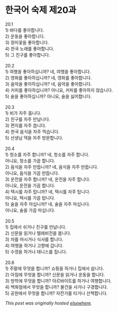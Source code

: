 # 한국어 숙제 제20과

<p>20.1<br>1) &#48148;&#45796;&#47484; &#51339;&#50500;&#54633;&#45768;&#45796;.<br>2) &#50868;&#46041;&#51012; &#51339;&#50500;&#54633;&#45768;&#45796;.<br>3) &#51109;&#48120;&#44867;&#51012; &#51339;&#50500;&#54633;&#45768;&#45796;.<br>4) &#54620;&#44397; &#45432;&#47000;&#47484; &#51339;&#50500;&#54633;&#45768;&#45796;.<br>5) &#44536; &#52828;&#44396;&#47484; &#51339;&#50500;&#54633;&#45768;&#45796;.<br><br>20.2<br>1) &#50668;&#54665;&#51012; &#51339;&#50500;&#54616;&#49901;&#45768;&#44620;? &#45348;, &#50668;&#54665;&#51012; &#51339;&#50500;&#54633;&#45768;&#45796;.<br>2) &#50689;&#54868;&#47484; &#51339;&#50500;&#54616;&#49901;&#45768;&#44620;? &#45348;, &#50689;&#54868;&#47484; &#51339;&#50500;&#54633;&#45768;&#45796;.<br>3) &#51020;&#50501;&#51012; &#51339;&#50500;&#54616;&#49901;&#45768;&#44620;? &#45348;, &#51020;&#50501;&#51012; &#51339;&#50500;&#54633;&#45768;&#45796;.<br>4) &#52964;&#54588;&#47484; &#51339;&#50500;&#54616;&#49901;&#45768;&#44620;? &#50500;&#45768;&#50836;, &#52964;&#54588;&#47484; &#51339;&#50500;&#54616;&#51648; &#50506;&#49845;&#45768;&#45796;.<br>5) &#49696;&#51012; &#51339;&#50500;&#54616;&#49901;&#45768;&#44620;? &#50500;&#45768;&#50836;, &#49696;&#51012; &#49899;&#50612;&#54633;&#45768;&#45796;.<br><br>20.3<br>1) &#48708;&#44032; &#51088;&#51452; &#50741;&#45768;&#45796;.<br>2) &#52828;&#44396;&#47484; &#51088;&#51452; &#47564;&#45225;&#45768;&#45796;.<br>3) &#54200;&#51648;&#47484; &#51088;&#51452; &#50433;&#45768;&#45796;.<br>4) &#54620;&#44397; &#51020;&#49885;&#51012; &#51088;&#51452; &#47673;&#49845;&#45768;&#45796;.<br>5) &#49440;&#49373;&#45784; &#45825;&#51012; &#51088;&#51452; &#48169;&#47928;&#54633;&#45768;&#45796;.<br><br>20.4<br>1) &#52397;&#49548;&#47484; &#51088;&#51452; &#54633;&#45768;&#44620;?  &#45348;, &#52397;&#49548;&#47484; &#51088;&#51452; &#54633;&#45768;&#45796;.<br>&#50500;&#45768;&#50836;, &#52397;&#49548;&#47484; &#44032;&#45140; &#54633;&#45768;&#45796;.<br>2) &#51020;&#49885;&#51012; &#51088;&#51452; &#47564;&#46317;&#45768;&#44620;?  &#45348;, &#51020;&#49885;&#51012; &#51088;&#51452; &#47564;&#46317;&#45768;&#45796;.<br>&#50500;&#45768;&#50836;, &#51020;&#49885;&#51012; &#44032;&#45140; &#47564;&#46317;&#45768;&#45796;.<br>3) &#50868;&#51204;&#51012; &#51088;&#51452; &#54633;&#45768;&#44620;?  &#45348;, &#50868;&#51204;&#51012; &#51088;&#51452; &#54633;&#45768;&#45796;.<br>&#50500;&#45768;&#50836;, &#50868;&#51204;&#51012; &#44032;&#45140; &#54633;&#45768;&#45796;.<br>4) &#53469;&#49884;&#47484; &#51088;&#51452; &#53457;&#45768;&#44620;? &#45348;, &#53469;&#49884;&#47484; &#51088;&#51452; &#53457;&#45768;&#45796;.<br>&#50500;&#45768;&#50836;, &#53469;&#49884;&#47484; &#44032;&#45140; &#53457;&#45768;&#45796;.<br>5) &#49696;&#51012; &#51088;&#51452; &#47560;&#49901;&#45768;&#44620;? &#45348;, &#49696;&#51012; &#51088;&#51452; &#47560;&#49901;&#45768;&#45796;.<br>&#50500;&#45768;&#50836;, &#49696;&#51012; &#44032;&#45140; &#47560;&#49901;&#45768;&#45796;.<br><br>20.5<br>1) &#51665;&#50640;&#49436; &#49772;&#44144;&#45208; &#52828;&#44396;&#47484; &#47564;&#45225;&#45768;&#45796;.<br>2) &#49888;&#47928;&#51012; &#51069;&#44144;&#45208; &#53588;&#47112;&#48708;&#51204;&#51012; &#48389;&#45768;&#45796;.<br>3) &#52264;&#47484; &#47560;&#49884;&#44144;&#45208; &#49885;&#49324;&#47484; &#54633;&#45768;&#45796;.<br>4) &#50668;&#54665;&#51012; &#54616;&#44144;&#45208; &#44256;&#54693;&#50640; &#44049;&#45768;&#45796;.<br>5) &#49688;&#50689;&#51012; &#54616;&#44144;&#45208; &#53580;&#45768;&#49828;&#47484; &#52841;&#45768;&#45796;.<br><br>20.6<br>1) &#51452;&#47568;&#50640; &#47924;&#50631;&#51012; &#54633;&#45768;&#44620;? &#49660;&#54609;&#51012; &#54616;&#44144;&#45208; &#51665;&#50640;&#49436; &#49789;&#45768;&#45796;.<br>2) &#50500;&#52840;&#50640; &#47924;&#50631;&#51012; &#54633;&#45768;&#44620;? &#49888;&#47928;&#51012; &#51069;&#44144;&#45208; &#50868;&#46041;&#51012; &#54633;&#45768;&#45796;.<br>3) &#48169;&#54617;&#50640; &#47924;&#50631;&#51012; &#54633;&#45768;&#44620;? &#50500;&#47476;&#48148;&#51060;&#53944;&#47484; &#54616;&#44144;&#45208; &#50668;&#54665;&#54633;&#45768;&#45796;.<br>4) &#48177;&#54868;&#51216;&#50640;&#49436; &#47924;&#50631;&#51012; &#54633;&#45768;&#44620;? &#47932;&#44148;&#51012; &#49324;&#44144;&#45208; &#44396;&#44221;&#54633;&#45768;&#45796;.<br>5) &#44277;&#50896;&#50640;&#49436; &#47924;&#50631;&#51012; &#54633;&#45768;&#44620;? &#51088;&#51092;&#44032;&#47484; &#53440;&#44144;&#45208; &#49328;&#52293;&#54633;&#45768;&#45796;.</p>


*This post was originally hosted [elsewhere](http://planspace.blogspot.com/2009/01/20.html).*
